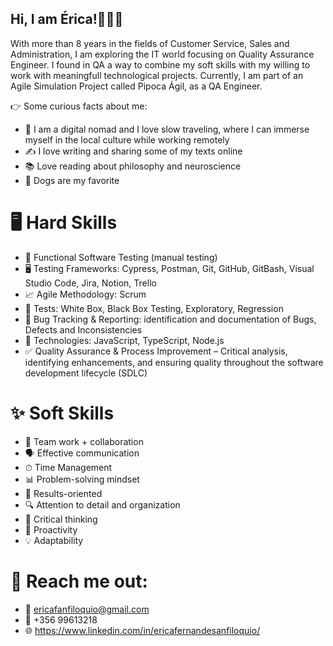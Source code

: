 ## Hi, I am Érica!🙋🏾‍♀️

With more than 8 years in the fields of Customer Service, Sales and Administration, I am exploring the IT world focusing on Quality Assurance Engineer.
I found in QA a way to combine my soft skills with my willing to work with meaningfull technological projects. Currently, I am part of an Agile Simulation Project called Pipoca Ágil, as a
QA Engineer.

👉 Some curious facts about me:
- 🎒 I am a digital nomad and I love slow traveling, where I can immerse myself in the local culture while working remotely
- ✍ I love writing and sharing some of my texts online
- 📚 Love reading about philosophy and neuroscience
- 🐶 Dogs are my favorite


# 🖥 Hard Skills

- 🔧 Functional Software Testing (manual testing)
- 🖥 Testing Frameworks: Cypress, Postman, Git, GitHub, GitBash, Visual Studio Code, Jira, Notion, Trello
- 📈 Agile Methodology: Scrum
- 📐 Tests: White Box, Black Box Testing, Exploratory, Regression
- 🐞 Bug Tracking & Reporting: identification and documentation of Bugs, Defects and Inconsistencies
- 🔧 Technologies: JavaScript, TypeScript, Node.js
- ✅ Quality Assurance & Process Improvement – Critical analysis, identifying enhancements, and ensuring quality throughout the software development lifecycle (SDLC)


# ✨ Soft Skills

- 🤝 Team work + collaboration
- 🗣 Effective communication
- ⏱ Time Management
- 📊 Problem-solving mindset
- 🎯 Results-oriented
- 🔍 Attention to detail and organization
- 🧠 Critical thinking
- 🚀 Proactivity
- 💡 Adaptability


# 📲 Reach me out: 
- 📩 ericafanfiloquio@gmail.com
- 🤳 +356 99613218
- 🌐 https://www.linkedin.com/in/ericafernandesanfiloquio/ 
